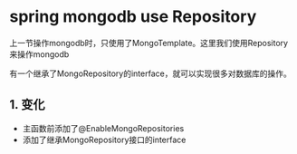 # spring mongodb use Repository

上一节操作mongodb时，只使用了MongoTemplate。这里我们使用Repository来操作mongodb

有一个继承了MongoRepository的interface，就可以实现很多对数据库的操作。

## 1. 变化

- 主函数前添加了@EnableMongoRepositories
- 添加了继承MongoRepository接口的interface
